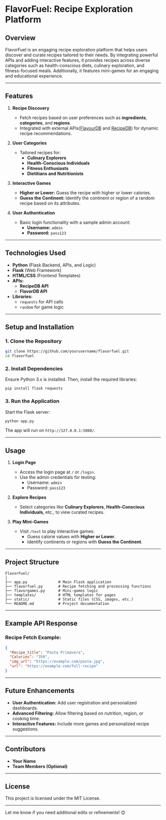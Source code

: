 # **FlavorFuel: Recipe Exploration Platform**  

## **Overview**  
FlavorFuel is an engaging recipe exploration platform that helps users discover and curate recipes tailored to their needs. By integrating powerful APIs and adding interactive features, it provides recipes across diverse categories such as health-conscious diets, culinary exploration, and fitness-focused meals. Additionally, it features mini-games for an engaging and educational experience.

---

## **Features**  

1. **Recipe Discovery**  
   - Fetch recipes based on user preferences such as **ingredients**, **categories**, and **regions**.  
   - Integrated with external APIs([FlavourDB](https://documenter.getpostman.com/view/13496956/TVev55ME) and [RecipeDB](https://documenter.getpostman.com/view/16532608/2sAY4uD4Gb)) for dynamic recipe recommendations.  

2. **User Categories**  
   - Tailored recipes for:  
     - **Culinary Explorers**  
     - **Health-Conscious Individuals**  
     - **Fitness Enthusiasts**  
     - **Dietitians and Nutritionists**  

3. **Interactive Games**  
   - **Higher or Lower:** Guess the recipe with higher or lower calories.  
   - **Guess the Continent:** Identify the continent or region of a random recipe based on its attributes.  

4. **User Authentication**  
   - Basic login functionality with a sample admin account:  
     - **Username:** `admin`  
     - **Password:** `pass123`  

---

## **Technologies Used**  
- **Python** (Flask Backend, APIs, and Logic)  
- **Flask** (Web Framework)  
- **HTML/CSS** (Frontend Templates)  
- **APIs:**  
  - **RecipeDB API**  
  - **FlavorDB API**  
- **Libraries:**  
  - `requests` for API calls  
  - `random` for game logic  

---

## **Setup and Installation**  

### **1. Clone the Repository**  
```bash
git clone https://github.com/yourusername/flavorfuel.git
cd flavorfuel
```

### **2. Install Dependencies**  
Ensure Python 3.x is installed. Then, install the required libraries:  
```bash
pip install flask requests
```

### **3. Run the Application**  
Start the Flask server:  
```bash
python app.py
```
The app will run on `http://127.0.0.1:5000/`.

---

## **Usage**  

1. **Login Page**  
   - Access the login page at `/` or `/login`.  
   - Use the admin credentials for testing:  
     - Username: `admin`  
     - Password: `pass123`  

2. **Explore Recipes**  
   - Select categories like **Culinary Explorers**, **Health-Conscious Individuals**, etc., to view curated recipes.  

3. **Play Mini-Games**  
   - Visit `/test` to play interactive games:  
     - Guess calorie values with **Higher or Lower**.  
     - Identify continents or regions with **Guess the Continent**.  

---

## **Project Structure**  
```plaintext
FlavorFuel/
│
├── app.py              # Main Flask application
├── flavorfuel.py       # Recipe fetching and processing functions
├── flavorgames.py      # Mini-games logic
├── templates/          # HTML templates for pages
├── static/             # Static files (CSS, images, etc.)
└── README.md           # Project documentation
```

---

## **Example API Response**  
### **Recipe Fetch Example:**  
```json
{
  "Recipe_title": "Pasta Primavera",
  "Calories": "350",
  "img_url": "https://example.com/pasta.jpg",
  "url": "https://example.com/full-recipe"
}
```

---

## **Future Enhancements**  
- **User Authentication:** Add user registration and personalized dashboards.  
- **Advanced Filtering:** Allow filtering based on nutrition, region, or cooking time.  
- **Interactive Features:** Include more games and personalized recipe suggestions.  

---

## **Contributors**  
- **Your Name**  
- **Team Members (Optional)**  

---

## **License**  
This project is licensed under the MIT License.  

---

Let me know if you need additional edits or refinements! 😊

